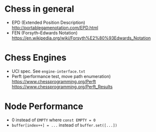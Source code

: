 # Chess in general

* EPD (Extended Position Description) http://portablegamenotation.com/EPD.html
* FEN (Forsyth–Edwards Notation) https://en.wikipedia.org/wiki/Forsyth%E2%80%93Edwards_Notation

# Chess Engines

* UCI spec. See `engine-interface.txt`
* Perft (performance test, move path enumeration) https://www.chessprogramming.org/Perft https://www.chessprogramming.org/Perft_Results

# Node Performance

* 0 instead of `EMPTY` where `const EMPTY = 0`
* `buffer[index++] = ...` instead of `buffer.set([...])`
